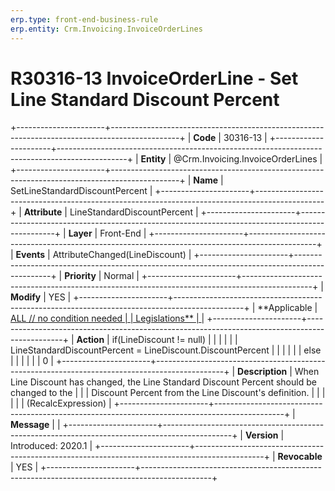 ```yaml
---
erp.type: front-end-business-rule
erp.entity: Crm.Invoicing.InvoiceOrderLines
---
```


# R30316-13 InvoiceOrderLine - Set Line Standard Discount Percent
+----------------------+-----------------------------------------------------------------------------------------------+
| **Code**             | 30316-13                                                                                      |
+----------------------+-----------------------------------------------------------------------------------------------+
| **Entity**           | @Crm.Invoicing.InvoiceOrderLines                                                                              |
+----------------------+-----------------------------------------------------------------------------------------------+
| **Name**             | SetLineStandardDiscountPercent                                                                |
+----------------------+-----------------------------------------------------------------------------------------------+
| **Attribute**        | LineStandardDiscountPercent                                                                   |
+----------------------+-----------------------------------------------------------------------------------------------+
| **Layer**            | Front-End                                                                                     |
+----------------------+-----------------------------------------------------------------------------------------------+
| **Events**           | AttributeChanged(LineDiscount)                                                                |
+----------------------+-----------------------------------------------------------------------------------------------+
| **Priority**         | Normal                                                                                        |
+----------------------+-----------------------------------------------------------------------------------------------+
| **Modify**           | YES                                                                                           |
+----------------------+-----------------------------------------------------------------------------------------------+
| **Applicable         | [ALL // no condition needed                                                                   |
| Legislations**       | ](https://confluence.erp.net/display/techdoc/Country+Specific+Functionality)                  |
+----------------------+-----------------------------------------------------------------------------------------------+
| **Action**           | if(LineDiscount != null)                                                                      |
|                      |                                                                                               |
|                      | LineStandardDiscountPercent = LineDiscount.DiscountPercent                                    |
|                      |                                                                                               |
|                      | else                                                                                          |
|                      |                                                                                               |
|                      | 0                                                                                             |
+----------------------+-----------------------------------------------------------------------------------------------+
| **Description**      | When Line Discount has changed, the Line Standard Discount Percent should be changed to the   |
|                      | Discount Percent from the Line Discount\'s definition.                                        |
|                      |                                                                                               |
|                      | (RecalcExpression)                                                                            |
+----------------------+-----------------------------------------------------------------------------------------------+
| **Message**          |                                                                                               |
+----------------------+-----------------------------------------------------------------------------------------------+
| **Version**          | Introduced: 2020.1                                                                            |
+----------------------+-----------------------------------------------------------------------------------------------+
| **Revocable**        | YES                                                                                           |
+----------------------+-----------------------------------------------------------------------------------------------+

  

  

  

